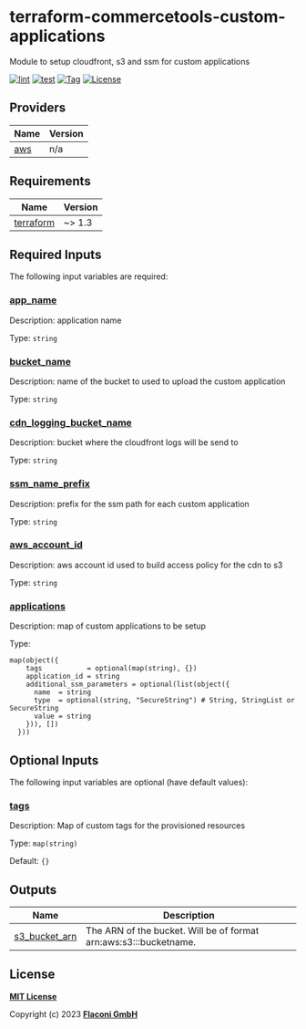 # terraform-commercetools-custom-applications
Module to setup cloudfront, s3 and ssm for custom applications

[![lint](https://github.com/flaconi/terraform-commercetools-custom-applications/workflows/lint/badge.svg)](https://github.com/flaconi/terraform-commercetools-custom-applications/actions?query=workflow%3Alint)
[![test](https://github.com/flaconi/terraform-commercetools-custom-applications/workflows/test/badge.svg)](https://github.com/flaconi/terraform-commercetools-custom-applications/actions?query=workflow%3Atest)
[![Tag](https://img.shields.io/github/tag/flaconi/terraform-commercetools-custom-applications.svg)](https://github.com/flaconi/terraform-commercetools-custom-applications/releases)
[![License](https://img.shields.io/badge/license-MIT-blue.svg)](https://opensource.org/licenses/MIT)

<!-- TFDOCS_HEADER_START -->


<!-- TFDOCS_HEADER_END -->

<!-- TFDOCS_PROVIDER_START -->
## Providers

| Name | Version |
|------|---------|
| <a name="provider_aws"></a> [aws](#provider\_aws) | n/a |

<!-- TFDOCS_PROVIDER_END -->

<!-- TFDOCS_REQUIREMENTS_START -->
## Requirements

| Name | Version |
|------|---------|
| <a name="requirement_terraform"></a> [terraform](#requirement\_terraform) | ~> 1.3 |

<!-- TFDOCS_REQUIREMENTS_END -->

<!-- TFDOCS_INPUTS_START -->
## Required Inputs

The following input variables are required:

### <a name="input_app_name"></a> [app\_name](#input\_app\_name)

Description: application name

Type: `string`

### <a name="input_bucket_name"></a> [bucket\_name](#input\_bucket\_name)

Description: name of the bucket to used to upload the custom application

Type: `string`

### <a name="input_cdn_logging_bucket_name"></a> [cdn\_logging\_bucket\_name](#input\_cdn\_logging\_bucket\_name)

Description: bucket where the cloudfront logs will be send to

Type: `string`

### <a name="input_ssm_name_prefix"></a> [ssm\_name\_prefix](#input\_ssm\_name\_prefix)

Description: prefix for the ssm path for each custom application

Type: `string`

### <a name="input_aws_account_id"></a> [aws\_account\_id](#input\_aws\_account\_id)

Description: aws account id used to build access policy for the cdn to s3

Type: `string`

### <a name="input_applications"></a> [applications](#input\_applications)

Description: map of custom applications to be setup

Type:

```hcl
map(object({
    tags           = optional(map(string), {})
    application_id = string
    additional_ssm_parameters = optional(list(object({
      name  = string
      type  = optional(string, "SecureString") # String, StringList or SecureString
      value = string
    })), [])
  }))
```

## Optional Inputs

The following input variables are optional (have default values):

### <a name="input_tags"></a> [tags](#input\_tags)

Description: Map of custom tags for the provisioned resources

Type: `map(string)`

Default: `{}`

<!-- TFDOCS_INPUTS_END -->

<!-- TFDOCS_OUTPUTS_START -->
## Outputs

| Name | Description |
|------|-------------|
| <a name="output_s3_bucket_arn"></a> [s3\_bucket\_arn](#output\_s3\_bucket\_arn) | The ARN of the bucket. Will be of format arn:aws:s3:::bucketname. |

<!-- TFDOCS_OUTPUTS_END -->

## License

**[MIT License](LICENSE)**

Copyright (c) 2023 **[Flaconi GmbH](https://github.com/flaconi)**
